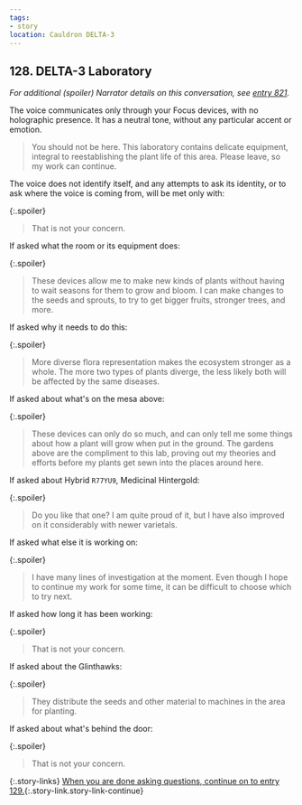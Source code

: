 ```yaml
---
tags:
- story
location: Cauldron DELTA-3
---
```


## 128. DELTA-3 Laboratory

_For additional (spoiler) Narrator details on this conversation, see [entry 821](821-delta3a-voice.md)._

The voice communicates only through your Focus devices, with no holographic presence.
It has a neutral tone, without any particular accent or emotion.

> You should not be here.
> This laboratory contains delicate equipment, integral to reestablishing the plant life of this area.
> Please leave, so my work can continue.

The voice does not identify itself, and any attempts to ask its identity, or to ask where the voice is coming from, will be met only with:

{:.spoiler}
> That is not your concern.

If asked what the room or its equipment does:

{:.spoiler}
> These devices allow me to make new kinds of plants without having to wait seasons for them to grow and bloom.
> I can make changes to the seeds and sprouts, to try to get bigger fruits, stronger trees, and more.

If asked why it needs to do this:

{:.spoiler}
> More diverse flora representation makes the ecosystem stronger as a whole.
> The more two types of plants diverge, the less likely both will be affected by the same diseases.

If asked about what's on the mesa above:

{:.spoiler}
> These devices can only do so much, and can only tell me some things about how a plant will grow when put in the ground.
> The gardens above are the compliment to this lab, proving out my theories and efforts before my plants get sewn into the places around here.

If asked about Hybrid `R77YU9`, Medicinal Hintergold: 

{:.spoiler}
> Do you like that one?
> I am quite proud of it, but I have also improved on it considerably with newer varietals.

If asked what else it is working on:

{:.spoiler}
> I have many lines of investigation at the moment.
> Even though I hope to continue my work for some time, it can be difficult to choose which to try next.

If asked how long it has been working:

{:.spoiler}
> That is not your concern.

If asked about the Glinthawks:

{:.spoiler}
> They distribute the seeds and other material to machines in the area for planting.

If asked about what's behind the door:

{:.spoiler}
> That is not your concern.

{:.story-links}
[When you are done asking questions, continue on to entry 129.](129-delta3-door.md){:.story-link.story-link-continue}
